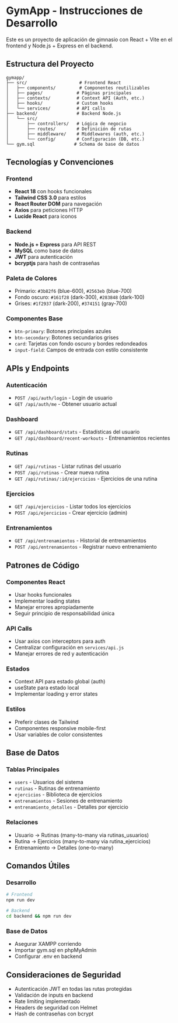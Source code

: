 <!-- Use this file to provide workspace-specific custom instructions to Copilot. For more details, visit https://code.visualstudio.com/docs/copilot/copilot-customization#_use-a-githubcopilotinstructionsmd-file -->

# GymApp - Instrucciones de Desarrollo

Este es un proyecto de aplicación de gimnasio con React + Vite en el frontend y Node.js + Express en el backend.

## Estructura del Proyecto

```
gymapp/
├── src/                    # Frontend React
│   ├── components/         # Componentes reutilizables
│   ├── pages/             # Páginas principales
│   ├── contexts/          # Context API (Auth, etc.)
│   ├── hooks/             # Custom hooks
│   └── services/          # API calls
├── backend/               # Backend Node.js
│   └── src/
│       ├── controllers/   # Lógica de negocio
│       ├── routes/        # Definición de rutas
│       ├── middleware/    # Middlewares (auth, etc.)
│       └── config/        # Configuración (DB, etc.)
└── gym.sql               # Schema de base de datos
```

## Tecnologías y Convenciones

### Frontend

- **React 18** con hooks funcionales
- **Tailwind CSS 3.0** para estilos
- **React Router DOM** para navegación
- **Axios** para peticiones HTTP
- **Lucide React** para iconos

### Backend

- **Node.js + Express** para API REST
- **MySQL** como base de datos
- **JWT** para autenticación
- **bcryptjs** para hash de contraseñas

### Paleta de Colores

- Primario: `#3b82f6` (blue-600), `#2563eb` (blue-700)
- Fondo oscuro: `#161f28` (dark-300), `#283848` (dark-100)
- Grises: `#1f2937` (dark-200), `#374151` (gray-700)

### Componentes Base

- `btn-primary`: Botones principales azules
- `btn-secondary`: Botones secundarios grises
- `card`: Tarjetas con fondo oscuro y bordes redondeados
- `input-field`: Campos de entrada con estilo consistente

## APIs y Endpoints

### Autenticación

- `POST /api/auth/login` - Login de usuario
- `GET /api/auth/me` - Obtener usuario actual

### Dashboard

- `GET /api/dashboard/stats` - Estadísticas del usuario
- `GET /api/dashboard/recent-workouts` - Entrenamientos recientes

### Rutinas

- `GET /api/rutinas` - Listar rutinas del usuario
- `POST /api/rutinas` - Crear nueva rutina
- `GET /api/rutinas/:id/ejercicios` - Ejercicios de una rutina

### Ejercicios

- `GET /api/ejercicios` - Listar todos los ejercicios
- `POST /api/ejercicios` - Crear ejercicio (admin)

### Entrenamientos

- `GET /api/entrenamientos` - Historial de entrenamientos
- `POST /api/entrenamientos` - Registrar nuevo entrenamiento

## Patrones de Código

### Componentes React

- Usar hooks funcionales
- Implementar loading states
- Manejar errores apropiadamente
- Seguir principio de responsabilidad única

### API Calls

- Usar axios con interceptors para auth
- Centralizar configuración en `services/api.js`
- Manejar errores de red y autenticación

### Estados

- Context API para estado global (auth)
- useState para estado local
- Implementar loading y error states

### Estilos

- Preferir clases de Tailwind
- Componentes responsive mobile-first
- Usar variables de color consistentes

## Base de Datos

### Tablas Principales

- `users` - Usuarios del sistema
- `rutinas` - Rutinas de entrenamiento
- `ejercicios` - Biblioteca de ejercicios
- `entrenamientos` - Sesiones de entrenamiento
- `entrenamiento_detalles` - Detalles por ejercicio

### Relaciones

- Usuario → Rutinas (many-to-many via rutinas_usuarios)
- Rutina → Ejercicios (many-to-many via rutina_ejercicios)
- Entrenamiento → Detalles (one-to-many)

## Comandos Útiles

### Desarrollo

```bash
# Frontend
npm run dev

# Backend
cd backend && npm run dev
```

### Base de Datos

- Asegurar XAMPP corriendo
- Importar gym.sql en phpMyAdmin
- Configurar .env en backend

## Consideraciones de Seguridad

- Autenticación JWT en todas las rutas protegidas
- Validación de inputs en backend
- Rate limiting implementado
- Headers de seguridad con Helmet
- Hash de contraseñas con bcrypt

